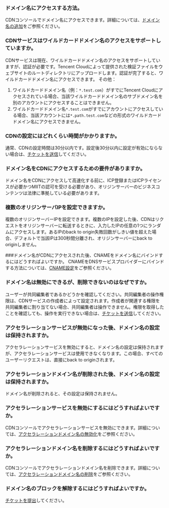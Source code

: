 ### ドメイン名にアクセスする方法。
CDNコンソールでドメイン名にアクセスできます。詳細については、[ドメイン名の追加](https://intl.cloud.tencent.com/document/product/228/5734)をご参照ください。

### CDNサービスはワイルドカードドメイン名のアクセスをサポートしていますか。
CDNサービスは現在、ワイルドカードドメイン名のアクセスをサポートしていますが、認証が必要です。Tencent Cloudによって提供された検証ファイルをウェブサイトのルートディレクトリにアップロードします。認証が完了すると、ワイルドカードドメイン名にアクセスできます。
その他：
1. ワイルドカードドメイン名（例：`*.test.com`）がすでにTencent Cloudにアクセスされている場合、当該ワイルドカードドメイン名のサブドメイン名を別のアカウントにアクセスすることはできません。
2. ワイルドカードドメイン名`*.test.com`がすでにアカウントにアクセスしている場合、当該アカウントには`*.path.test.com`などの形式のワイルドカードドメイン名にアクセスできません。

### CDNの設定にはどれくらい時間がかかりますか。
通常、CDNの設定時間は30分以内です。設定後30分以内に設定が有効にならない場合は、[チケットを送信](https://console.cloud.tencent.com/workorder/category)してください。

### ドメイン名をCDNにアクセスするための要件がありますか。
ドメイン名をCDNにアクセスして高速化する前に、ICP登録またはICPライセンスが必要かつMIITの認可を受ける必要があり、オリジンサーバーのビジネスコンテンツは法律に準拠している必要があります。

### 複数のオリジンサーバIPを設定できますか。
複数のオリジンサーバーIPを設定できます。複数のIPを設定した後、CDNはリクエストをオリジンサーバーに転送するときに、入力したIPの任意の1つにランダムにアクセスします。あるIPのback to origin失敗回数がしきい値を超えた場合、デフォルトで当該IPは300秒間分離され、オリジンサーバーにback to originしません。

###ドメイン名がCDNにアクセスされた後、CNAMEをドメイン名にバインドするにはどうすればよいですか。
CNAMEをDNSサービスプロバイダーにバインドする方法については、[CNAME設定](https://intl.cloud.tencent.com/document/product/228/3121)をご参照ください。

### ドメイン名は無効にできるが、削除できないのはなぜですか。
ユーザーが共同編集者であるかどうかを確認してください。共同編集者の操作権限は、CDNサービスの作成者によって設定されます。作成者が関連する権限を共同編集者に割り当てない場合、共同編集者は操作できません。権限を取得したことを確認しても、操作を実行できない場合は、[チケットを送信](https://console.cloud.tencent.com/workorder/category)してください。

### アクセラレーションサービスが無効になった後、ドメイン名の設定は保持されますか。
アクセラレーションサービスを無効にすると、ドメイン名の設定は保持されますが、アクセラレーションサービスは使用できなくなります。この場合、すべてのユーザーリクエストは、直接にback to originされます。

### アクセラレーションドメイン名が削除された後、ドメイン名の設定は保持されますか。
ドメイン名が削除されると、その設定は保持されません。

### アクセラレーションサービスを無効にするにはどうすればよいですか。
CDNコンソールでアクセラレーションサービスを無効にできます。詳細については、[アクセラレーションドメイン名の無効化](https://intl.cloud.tencent.com/document/product/228/5736)をご参照ください。

### アクセラレーションドメイン名を削除するにはどうすればよいですか。
CDNコンソールでアクセラレーションドメイン名を削除できます。詳細については、[アクセラレーションドメイン名の削除](https://intl.cloud.tencent.com/document/product/228/5736)をご参照ください。

### ドメイン名のブロックを解除するにはどうすればよいですか。
 [チケットを提出](https://console.cloud.tencent.com/workorder/category)してください。
